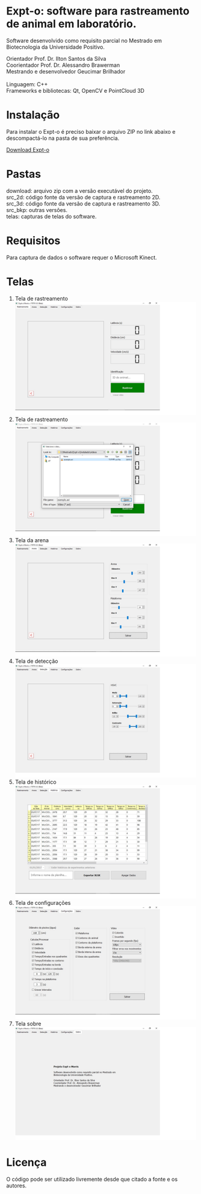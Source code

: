 # Expt-o: software para rastreamento de animal em laboratório.

Software desenvolvido como requisito parcial no Mestrado em Biotecnologia da Universidade Positivo.

Orientador Prof. Dr. Ilton Santos da Silva<br>
Coorientador Prof. Dr. Alessandro Brawerman<br>
Mestrando e desenvolvedor Geucimar Brilhador<br>
<br>
Linguagem: C++<br>
Frameworks e bibliotecas: Qt, OpenCV e PointCloud 3D<br>

# Instalação
Para instalar o Expt-o é preciso baixar o arquivo ZIP no link abaixo e descompactá-lo na pasta de sua preferência.<br>

[Download Expt-o](https://github.com/gilbriatore/expt-o/raw/main/download/Expt-o.zip)

# Pastas
download: arquivo zip com a versão executável do projeto.<br>
src_2d: código fonte da versão de captura e rastreamento 2D.<br>
src_3d: código fonte da versão de captura e rastreamento 3D.<br>
src_bkp: outras versões.<br>
telas: capturas de telas do software.<br>

# Requisitos
Para captura de dados o software requer o Microsoft Kinect.

# Telas

1. Tela de rastreamento<br>
![alt text](https://github.com/gilbriatore/expt-o/raw/main/Telas/01_rastreamento.jpg "Tela de rastreamento")<br>
2. Tela de rastreamento<br>
![alt text](https://github.com/gilbriatore/expt-o/raw/main/Telas/07_captura_01.jpg "Tela de rastreamento")<br>
3. Tela da arena<br>
![alt text](https://github.com/gilbriatore/expt-o/raw/main/Telas/02_arena.jpg "Tela da arena")<br>
4. Tela de detecção<br>
![alt text](https://github.com/gilbriatore/expt-o/raw/main/Telas/03_deteccao.jpg "Tela de detecção")<br>
5. Tela de histórico<br>
![alt text](https://github.com/gilbriatore/expt-o/raw/main/Telas/04_historico.jpg "Tela de histórico")<br>
6. Tela de configurações<br>
![alt text](https://github.com/gilbriatore/expt-o/raw/main/Telas/05_configuracoes.jpg "Tela de configurações")<br>
7. Tela sobre<br>
![alt text](https://github.com/gilbriatore/expt-o/raw/main/Telas/06_sobre.jpg "Tela sobre")

# Licença
O código pode ser utilizado livremente desde que citado a fonte e os autores.